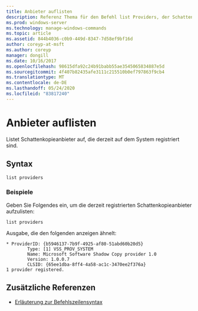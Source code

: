 ```yaml
---
title: Anbieter auflisten
description: Referenz Thema für den Befehl list Providers, der Schattenkopieanbieter auflistet, die derzeit auf dem System registriert sind.
ms.prod: windows-server
ms.technology: manage-windows-commands
ms.topic: article
ms.assetid: 844b4036-c0b9-449d-8347-7d58ef9bf16d
author: coreyp-at-msft
ms.author: coreyp
manager: dongill
ms.date: 10/16/2017
ms.openlocfilehash: 98615dfa92c24b91babb55ae3545065834887e5d
ms.sourcegitcommit: 4f407b82435afe3111c215510b0ef797863f9cb4
ms.translationtype: MT
ms.contentlocale: de-DE
ms.lasthandoff: 05/24/2020
ms.locfileid: "83817240"
---
```

# <a name="list-providers"></a>Anbieter auflisten

Listet Schattenkopieanbieter auf, die derzeit auf dem System registriert sind.

## <a name="syntax"></a>Syntax

```
list providers
```

### <a name="examples"></a>Beispiele

Geben Sie Folgendes ein, um die derzeit registrierten Schattenkopieanbieter aufzulisten:

```
list providers
```

Ausgabe, die den folgenden anzeigen ähnelt:

```
* ProviderID: {b5946137-7b9f-4925-af80-51abd60b20d5}
        Type: [1] VSS_PROV_SYSTEM
        Name: Microsoft Software Shadow Copy provider 1.0
        Version: 1.0.0.7
        CLSID: {65ee1dba-8ff4-4a58-ac1c-3470ee2f376a}
1 provider registered.
```

## <a name="additional-references"></a>Zusätzliche Referenzen

- [Erläuterung zur Befehlszeilensyntax](command-line-syntax-key.md)